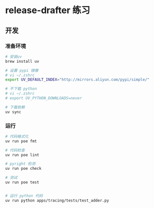 # release-drafter 练习

## 开发

### 准备环境

```bash
# 安装uv
brew install uv

# 设置 pypi 镜像
# vi ~/.zshrc
export UV_DEFAULT_INDEX="http://mirrors.aliyun.com/pypi/simple/"

# 不下载 python
# vi ~/.zshrc
# export UV_PYTHON_DOWNLOADS=never

# 下载依赖
uv sync
```


### 运行
```bash
# 代码格式化
uv run poe fmt

# 代码检查
uv run poe lint

# pyright 检测
uv run poe check

# 测试
uv run poe test


# 运行 python 代码
uv run python apps/tracing/tests/test_adder.py
```